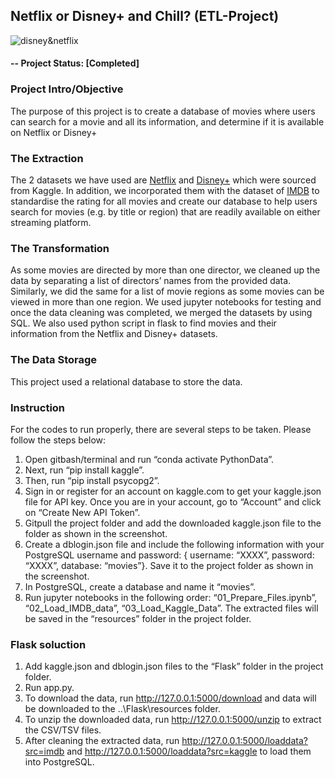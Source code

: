 ## Netflix or Disney+ and Chill? (ETL-Project)

![disney&netflix](https://cdn.wccftech.com/wp-content/uploads/2020/02/netvsdis-1024x614-1.jpg)

#### -- Project Status: [Completed]

### Project Intro/Objective

The purpose of this project is to create a database of movies where users can search for a movie and all its information, and determine if it is available on Netflix or Disney+

### The Extraction

The 2 datasets we have used are [Netflix](https://www.kaggle.com/shivamb/netflix-shows) and [Disney+](https://www.kaggle.com/unanimad/disney-plus-shows) which were sourced from Kaggle. In addition, we incorporated them with the dataset of [IMDB](https://www.imdb.com/interfaces/) to standardise the rating for all movies and create our database to help users search for movies (e.g. by title or region) that are readily available on either streaming platform.

### The Transformation

As some movies are directed by more than one director, we cleaned up the data by
separating a list of directors’ names from the provided data. Similarly, we did the same for a list of movie regions as some movies can be viewed in more than one region. We used jupyter notebooks for testing and once the data cleaning was completed, we merged the datasets by using SQL. We also used python script in flask to find movies and their information from the Netflix and Disney+ datasets.

### The Data Storage

This project used a relational database to store the data.

### Instruction

For the codes to run properly, there are several steps to be taken.
Please follow the steps below:

1. Open gitbash/terminal and run “conda activate PythonData”.
2. Next, run “pip install kaggle”.
3. Then, run “pip install psycopg2”.
4. Sign in or register for an account on kaggle.com to get your kaggle.json file for API key. Once you are in your account, go to “Account” and click on “Create New API Token”.
5. Gitpull the project folder and add the downloaded kaggle.json file to the folder as shown in the screenshot.
6. Create a dblogin.json file and include the following information with your PostgreSQL username and password: { username: “XXXX”, password: “XXXX”, database: “movies”}. Save it to the project folder as shown in the screenshot.
7. In PostgreSQL, create a database and name it “movies”.
8. Run jupyter notebooks in the following order: “01_Prepare_Files.ipynb”, “02_Load_IMDB_data”, “03_Load_Kaggle_Data”. The extracted files will be saved in the “resources” folder in the project folder.

### Flask soluction

1. Add kaggle.json and dblogin.json files to the “Flask” folder in the project folder.
2. Run app.py.
3. To download the data, run http://127.0.0.1:5000/download and data will be downloaded to the ..\Flask\resources folder.
4. To unzip the downloaded data, run http://127.0.0.1:5000/unzip to extract the CSV/TSV files.
5. After cleaning the extracted data, run http://127.0.0.1:5000/loaddata?src=imdb and http://127.0.0.1:5000/loaddata?src=kaggle to load them into PostgreSQL.
